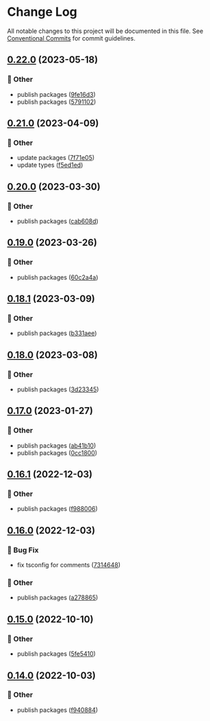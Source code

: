 # Change Log

All notable changes to this project will be documented in this file.
See [Conventional Commits](https://conventionalcommits.org) for commit guidelines.

## [0.22.0](https://github.com/daybrush/infinite-viewer/blob/master/packages/preact-infinite-viewer/compare/preact-infinite-viewer@0.21.0...preact-infinite-viewer@0.22.0) (2023-05-18)


### :mega: Other

* publish packages ([9fe16d3](https://github.com/daybrush/infinite-viewer/blob/master/packages/preact-infinite-viewer/commit/9fe16d35f4c550dbdcfb5b527e4ed53476067a7d))
* publish packages ([5791102](https://github.com/daybrush/infinite-viewer/blob/master/packages/preact-infinite-viewer/commit/579110248f87ca469c67998da17a9618f30d3484))



## [0.21.0](https://github.com/daybrush/infinite-viewer/blob/master/packages/preact-infinite-viewer/compare/preact-infinite-viewer@0.20.0...preact-infinite-viewer@0.21.0) (2023-04-09)


### :mega: Other

* update packages ([7f71e05](https://github.com/daybrush/infinite-viewer/blob/master/packages/preact-infinite-viewer/commit/7f71e052a12f56bd5e1f662181ce1b28bb8004a0))
* update types ([f5ed1ed](https://github.com/daybrush/infinite-viewer/blob/master/packages/preact-infinite-viewer/commit/f5ed1ed526854f04cce3797286b0486b165fe466))



## [0.20.0](https://github.com/daybrush/infinite-viewer/blob/master/packages/preact-infinite-viewer/compare/preact-infinite-viewer@0.19.0...preact-infinite-viewer@0.20.0) (2023-03-30)


### :mega: Other

* publish packages ([cab608d](https://github.com/daybrush/infinite-viewer/blob/master/packages/preact-infinite-viewer/commit/cab608da74002e91953071ab646caaf8b46e8843))



## [0.19.0](https://github.com/daybrush/infinite-viewer/blob/master/packages/preact-infinite-viewer/compare/preact-infinite-viewer@0.18.1...preact-infinite-viewer@0.19.0) (2023-03-26)


### :mega: Other

* publish packages ([60c2a4a](https://github.com/daybrush/infinite-viewer/blob/master/packages/preact-infinite-viewer/commit/60c2a4a4752b756189bc2cea63e5d6defe1e83f7))



## [0.18.1](https://github.com/daybrush/infinite-viewer/blob/master/packages/preact-infinite-viewer/compare/preact-infinite-viewer@0.18.0...preact-infinite-viewer@0.18.1) (2023-03-09)


### :mega: Other

* publish packages ([b331aee](https://github.com/daybrush/infinite-viewer/blob/master/packages/preact-infinite-viewer/commit/b331aeefc684f815276d0fc4ec05f9955f59cd20))



## [0.18.0](https://github.com/daybrush/infinite-viewer/blob/master/packages/preact-infinite-viewer/compare/preact-infinite-viewer@0.17.0...preact-infinite-viewer@0.18.0) (2023-03-08)


### :mega: Other

* publish packages ([3d23345](https://github.com/daybrush/infinite-viewer/blob/master/packages/preact-infinite-viewer/commit/3d233455960c7afd2515c68ca26e1c00bf5bff1e))



## [0.17.0](https://github.com/daybrush/infinite-viewer/blob/master/packages/preact-infinite-viewer/compare/preact-infinite-viewer@0.16.1...preact-infinite-viewer@0.17.0) (2023-01-27)


### :mega: Other

* publish packages ([ab41b10](https://github.com/daybrush/infinite-viewer/blob/master/packages/preact-infinite-viewer/commit/ab41b100b2da4b3f5021cb843dd0731bbdea4a68))
* publish packages ([0cc1800](https://github.com/daybrush/infinite-viewer/blob/master/packages/preact-infinite-viewer/commit/0cc18007e64be634cc938dae905c78b7321498c3))



## [0.16.1](https://github.com/daybrush/infinite-viewer/blob/master/packages/preact-infinite-viewer/compare/preact-infinite-viewer@0.16.0...preact-infinite-viewer@0.16.1) (2022-12-03)


### :mega: Other

* publish packages ([f988006](https://github.com/daybrush/infinite-viewer/blob/master/packages/preact-infinite-viewer/commit/f98800609ce749dfd28da11af42448c310ef252f))



## [0.16.0](https://github.com/daybrush/infinite-viewer/blob/master/packages/preact-infinite-viewer/compare/preact-infinite-viewer@0.15.0...preact-infinite-viewer@0.16.0) (2022-12-03)


### :bug: Bug Fix

* fix tsconfig for comments ([7314648](https://github.com/daybrush/infinite-viewer/blob/master/packages/preact-infinite-viewer/commit/73146488f0a9308aa4db99a473269ddb744e18af))


### :mega: Other

* publish packages ([a278865](https://github.com/daybrush/infinite-viewer/blob/master/packages/preact-infinite-viewer/commit/a27886520517db13db611cbede6861be1b7f090a))



## [0.15.0](https://github.com/daybrush/infinite-viewer/blob/master/packages/preact-infinite-viewer/compare/preact-infinite-viewer@0.14.0...preact-infinite-viewer@0.15.0) (2022-10-10)


### :mega: Other

* publish packages ([5fe5410](https://github.com/daybrush/infinite-viewer/blob/master/packages/preact-infinite-viewer/commit/5fe5410328336014b62b899bfbdd642768372563))



## [0.14.0](https://github.com/daybrush/infinite-viewer/blob/master/packages/preact-infinite-viewer/compare/preact-infinite-viewer@0.13.2...preact-infinite-viewer@0.14.0) (2022-10-03)


### :mega: Other

* publish packages ([f940884](https://github.com/daybrush/infinite-viewer/blob/master/packages/preact-infinite-viewer/commit/f9408844f99014de30b3e9348541719f9bceef39))
